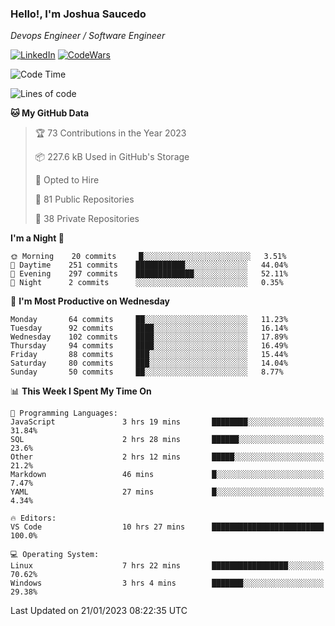 ### Hello!, I'm Joshua Saucedo
*Devops Engineer / Software Engineer*  

[![LinkedIn](https://img.shields.io/badge/LinkedIn-0073b1?logo=linkedin&style=flat-square&logoColor=white)](https://www.linkedin.com/in/joshua-nathanael-saucedo-uriarte-bb0336169/)
[![CodeWars](https://www.codewars.com/users/joshuansu0897/badges/micro)](https://www.codewars.com/users/joshuansu0897)

<!--START_SECTION:waka-->
![Code Time](http://img.shields.io/badge/Code%20Time-350%20hrs%2017%20mins-blue)

![Lines of code](https://img.shields.io/badge/From%20Hello%20World%20I%27ve%20Written-969%20Thousand%20lines%20of%20code-blue)

**🐱 My GitHub Data** 

> 🏆 73 Contributions in the Year 2023
 > 
> 📦 227.6 kB Used in GitHub's Storage 
 > 
> 💼 Opted to Hire
 > 
> 📜 81 Public Repositories 
 > 
> 🔑 38 Private Repositories  
 > 
**I'm a Night 🦉** 

```text
🌞 Morning    20 commits     █░░░░░░░░░░░░░░░░░░░░░░░░   3.51% 
🌆 Daytime    251 commits    ███████████░░░░░░░░░░░░░░   44.04% 
🌃 Evening    297 commits    █████████████░░░░░░░░░░░░   52.11% 
🌙 Night      2 commits      ░░░░░░░░░░░░░░░░░░░░░░░░░   0.35%

```
📅 **I'm Most Productive on Wednesday** 

```text
Monday       64 commits     ██░░░░░░░░░░░░░░░░░░░░░░░   11.23% 
Tuesday      92 commits     ████░░░░░░░░░░░░░░░░░░░░░   16.14% 
Wednesday    102 commits    ████░░░░░░░░░░░░░░░░░░░░░   17.89% 
Thursday     94 commits     ████░░░░░░░░░░░░░░░░░░░░░   16.49% 
Friday       88 commits     ███░░░░░░░░░░░░░░░░░░░░░░   15.44% 
Saturday     80 commits     ███░░░░░░░░░░░░░░░░░░░░░░   14.04% 
Sunday       50 commits     ██░░░░░░░░░░░░░░░░░░░░░░░   8.77%

```


📊 **This Week I Spent My Time On** 

```text
💬 Programming Languages: 
JavaScript               3 hrs 19 mins       ████████░░░░░░░░░░░░░░░░░   31.84% 
SQL                      2 hrs 28 mins       ██████░░░░░░░░░░░░░░░░░░░   23.6% 
Other                    2 hrs 12 mins       █████░░░░░░░░░░░░░░░░░░░░   21.2% 
Markdown                 46 mins             █░░░░░░░░░░░░░░░░░░░░░░░░   7.47% 
YAML                     27 mins             █░░░░░░░░░░░░░░░░░░░░░░░░   4.34%

🔥 Editors: 
VS Code                  10 hrs 27 mins      █████████████████████████   100.0%

💻 Operating System: 
Linux                    7 hrs 22 mins       █████████████████░░░░░░░░   70.62% 
Windows                  3 hrs 4 mins        ███████░░░░░░░░░░░░░░░░░░   29.38%

```


 Last Updated on 21/01/2023 08:22:35 UTC
<!--END_SECTION:waka-->
